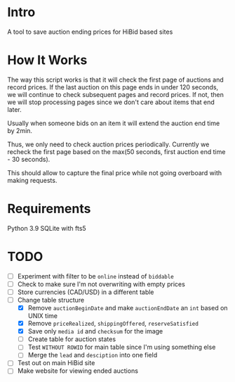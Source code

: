 # Intro
A tool to save auction ending prices for HiBid based sites

# How It Works
The way this script works is that it will check the first page of auctions and record prices.
If the last auction on this page ends in under 120 seconds, we will continue to check subsequent pages and record prices.
If not, then we will stop processing pages since we don't care about items that end later.

Usually when someone bids on an item it will extend the auction end time by 2min.

Thus, we only need to check auction prices periodically. Currently we recheck the first page based on the max(50 seconds, first auction end time - 30 seconds).

This should allow to capture the final price while not going overboard with making requests.


# Requirements
Python 3.9
SQLite with fts5

# TODO
- [ ] Experiment with filter to be `online` instead of `biddable`
- [ ] Check to make sure I'm not overwriting with empty prices
- [ ] Store currencies (CAD/USD) in a different table
- [ ] Change table structure
  - [x] Remove `auctionBeginDate` and make `auctionEndDate` an `int` based on UNIX time
  - [x] Remove `priceRealized`, `shippingOffered`, `reserveSatisfied`
  - [x] Save only `media id` and `checksum` for the image
  - [ ] Create table for auction states
  - [ ] Test `WITHOUT ROWID` for main table since I'm using something else
  - [ ] Merge the `lead` and `desciption` into one field
- [ ] Test out on main HiBid site
- [ ] Make website for viewing ended auctions
